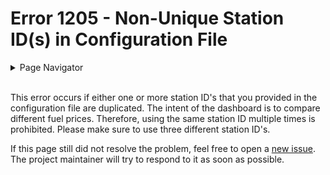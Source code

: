 # Error 1205 - Non-Unique Station ID(s) in Configuration File

<details>
<summary>Page Navigator</summary>
<ul style="list-style: '>>>  '"><li><a href="../">Main Page</a></li>
<li><a href="../errors">Error Pages</a></li>
<li><a href="https://github.com/smolinde/iot-dashboard/issues">Other Issues</a></li></ul>
</details><br>

This error occurs if either one or more station ID's that you provided in the configuration file are duplicated. The intent of the dashboard is to compare different fuel prices. Therefore, using the same station ID multiple times is prohibited. Please make sure to use three different station ID's.

If this page still did not resolve the problem, feel free to open a [new issue](https://github.com/smolinde/iot-dashboard/issues/new?template=BLANK_ISSUE). The project maintainer will try to respond to it as soon as possible.